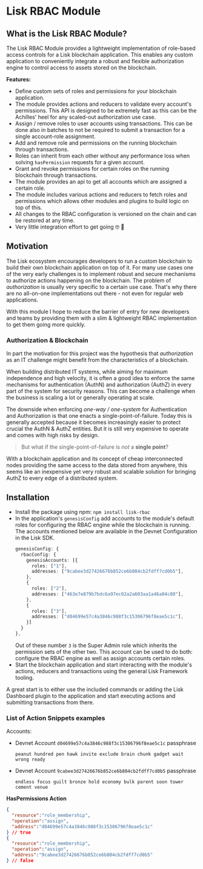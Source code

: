 # Lisk RBAC Module

## What is the Lisk RBAC Module?

The Lisk RBAC Module provides a lightweight implementation of role-based access controls for a Lisk blockchain application. This enables any custom application to conveniently integrate a robust and flexible authorization engine to control access to assets stored on the blockchain.

**Features:**
* Define custom sets of roles and permissions for your blockchain application.
* The module provides actions and reducers to validate every account's permissions. This API is designed to be extremely fast as this can be the Achilles' heel for any scaled-out authorization use case. 
* Assign / remove roles to user accounts using transactions. This can be done also in batches to not be required to submit a transaction for a single account-role assignment.
* Add and remove role and permissions on the running blockchain through transactions.
* Roles can inherit from each other without any performance loss when solving `hasPermission` requests for a given account.
* Grant and revoke permissions for certain roles on the running blockchain through transactions.
* The module provides an api to get all accounts which are assigned a certain role.
* The module includes various actions and reducers to fetch roles and permissions which allows other modules and plugins to build logic on top of this.
* All changes to the RBAC configuration is versioned on the chain and can be restored at any time.
* Very little integration effort to get going 🤓 🥳  

## Motivation

The Lisk ecosystem encourages developers to run a custom blockchain to build their own blockchain application on top of it. For many use cases one of the very early challenges is to implement robust and secure mechanisms to authorize actions happening on the blockchain. The problem of *authorization* is usually very specific to a certain use case. That's why there are no all-on-one implementations out there - not even for regular web applications. 

With this module I hope to reduce the barrier of entry for new developers and teams by providing them with a slim & lightweight RBAC implementation to get them going more quickly. 

### Authorization & Blockchain

In part the motivation for this project was the hypothesis that *authorization* as an IT challenge might benefit from the characteristics of a blockchain. 

When building distributed IT systems, while aiming for maximum independence and high velocity, it is often a good idea to enforce the same mechanisms for authentication (AuthN) and authorization (AuthZ) in every part of the system for security reasons. This can become a challenge when the business is scaling a lot or generally operating at scale. 

The downside when enforcing *one-way / one-system* for Authentication and Authorization is that one enacts a single-point-of-failure. Today this is generally accepted because it becomes increasingly easier to protect crucial the AuthN & AuthZ entities. But it is still very expensive to operate and comes with high risks by design. 

> But what if the single-point-of-failure is *not* a **single point**?

With a blockchain application and its concept of cheap interconnected nodes providing the same access to the data stored from anywhere, this seems like an inexpensive yet very robust and scalable solution for bringing AuthZ to every edge of a distributed system. 

## Installation

* Install the package using npm: `npm install lisk-rbac`
* In the application's `genesisConfig` add accounts to the module's default roles for configuring the RBAC engine while the blockchain is running. The accounts mentioned below are available in the Devnet Configuration in the Lisk SDK. 
  ```Typescript
  genesisConfig: {
    rbacConfig: {
      genesisAccounts: [{
        roles: ["1"],
        addresses: ["9cabee3d27426676b852ce6b804cb2fdff7cd0b5"],
      },
      {
        roles: ["2"],
        addresses: ["463e7e879b7bdc6a97ec02a2a603aa1a46a04c80"],
      },
      {
        roles: ["3"],
        addresses: ["d04699e57c4a3846c988f3c15306796f8eae5c1c"],
      }]
    }
  },
  ```
  Out of these number `3` is the Super Admin role which inherits the permission sets of the other two. This account can be used to do both: configure the RBAC engine as well as assign accounts certain roles. 
* Start the blockchain application and start interacting with the module's actions, reducers and transactions using the general Lisk Framework tooling. 

A great start is to either use the included commands or adding the Lisk Dashboard plugin to the application and start executing actions and submitting transactions from there. 

### List of Action Snippets examples

Accounts:
* Devnet Account `d04699e57c4a3846c988f3c15306796f8eae5c1c` passphrase
  ```
  peanut hundred pen hawk invite exclude brain chunk gadget wait wrong ready
  ```
* Devnet Account `9cabee3d27426676b852ce6b804cb2fdff7cd0b5` passphrase
  ```
  endless focus guilt bronze hold economy bulk parent soon tower cement venue
  ```

**HasPermissions Action**
```JSON
{
  "resource":"role_membership", 
  "operation":"assign", 
  "address":"d04699e57c4a3846c988f3c15306796f8eae5c1c"
} // true
{
  "resource":"role_membership", 
  "operation":"assign", 
  "address":"9cabee3d27426676b852ce6b804cb2fdff7cd0b5"
} // false

```